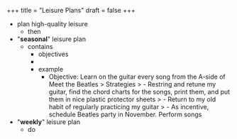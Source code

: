 +++
title = "Leisure Plans"
draft = false
+++

-   plan high-quality leisure
    -   then
-   "**seasonal**" leisure plan
    -   contains
        -   objectives
        -
        -   example
            -   Objective: Learn on the guitar every song from the A-side of Meet the Beatles &gt; Strategies &gt; - Restring and retune my guitar, find the chord charts for the songs, print them, and put them in nice plastic protector sheets &gt; - Return to my old habit of regularly practicing my guitar &gt; - As incentive, schedule Beatles party in November. Perform songs
-   "**weekly**" leisure plan
    -   do
